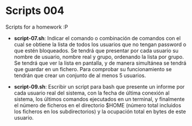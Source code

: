 Scripts 004
===========

Scripts for a homework :P

* **script-07.sh**: Indicar el comando o combinación de comandos con el cual se obtiene la lista de todos los usuarios que no tengan password o que estén bloqueados. Se tendrá que presentar por cada usuario su nombre de usuario, nombre real y grupo, ordenando la lista por grupo. Se tendrá que ver la lista en pantalla, y de manera simultánea se tendrá que guardar en un fichero. Para comprobar su funcionamiento se tendrán que crear un conjunto de al menos 5 usuarios.

* **script-09.sh**: Escribir un script para bash que presente un informe por cada usuario real del sistema, con la fecha de última conexión al sistema, los últimos comandos ejecutados en un terminal, y finalmente el número de ficheros en el directorio $HOME (número total incluidos los ficheros en los subdirectorios) y la ocupación total en bytes de este usuario.
